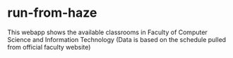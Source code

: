 # run-from-haze
This webapp shows the available classrooms in Faculty of Computer Science and Information Technology (Data is based on the schedule pulled from official faculty website)
